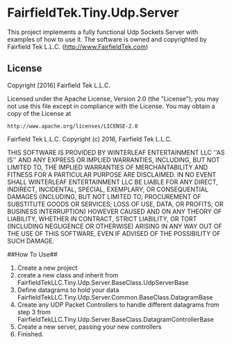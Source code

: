 # FairfieldTek.Tiny.Udp.Server

This project implements a fully functional Udp Sockets Server with examples of how to use it.
The software is owned and copyrighted by Fairfield Tek L.L.C. (http://www.FairfieldTek.com)

## License ##
Copyright [2016] Fairfield Tek L.L.C.

Licensed under the Apache License, Version 2.0 (the "License");
you may not use this file except in compliance with the License.
You may obtain a copy of the License at

    http://www.apache.org/licenses/LICENSE-2.0

 Fairfield Tek L.L.C.
 Copyright (c) 2016, Fairfield Tek L.L.C.
 
 
 THIS SOFTWARE IS PROVIDED BY WINTERLEAF ENTERTAINMENT LLC ''AS IS'' AND ANY EXPRESS OR IMPLIED WARRANTIES,
 INCLUDING, BUT NOT LIMITED TO, THE IMPLIED WARRANTIES OF MERCHANTABILITY AND FITNESS FOR A PARTICULAR 
 PURPOSE ARE DISCLAIMED. IN NO EVENT SHALL WINTERLEAF ENTERTAINMENT LLC BE LIABLE FOR ANY DIRECT, INDIRECT, 
 INCIDENTAL, SPECIAL, EXEMPLARY, OR CONSEQUENTIAL DAMAGES (INCLUDING, BUT NOT LIMITED TO, PROCUREMENT OF 
 SUBSTITUTE GOODS OR SERVICES; LOSS OF USE, DATA, OR PROFITS; OR BUSINESS INTERRUPTION) HOWEVER CAUSED AND 
 ON ANY THEORY OF LIABILITY, WHETHER IN CONTRACT, STRICT LIABILITY, OR TORT (INCLUDING NEGLIGENCE OR 
 OTHERWISE) ARISING IN ANY WAY OUT OF THE USE OF THIS SOFTWARE, EVEN IF ADVISED OF THE POSSIBILITY OF SUCH 
 DAMAGE. 

 ##How To Use##

 1. Create a new project
 2. create a new class and inherit from FairfieldTekLLC.Tiny.Udp.Server.BaseClass.UdpServerBase
 3. Define datagrams to hold your data FairfieldTekLLC.Tiny.Udp.Server.Common.BaseClass.DatagramBase
 4. Create any UDP Packet Controllers to handle different datagrams from step 3 from  FairfieldTekLLC.Tiny.Udp.Server.BaseClass.DatagramControllerBase
 5. Create a new server, passing your new controllers
 6. Finished.